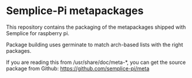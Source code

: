 Semplice-Pi metapackages
========================

This repository contains the packaging of the metapackages shipped with
Semplice for raspberry pi.

Package building uses germinate to match arch-based lists with the right
packages.

If you are reading this from /usr/share/doc/meta-*, you can get the
source package from Github: https://github.com/semplice-pi/meta
